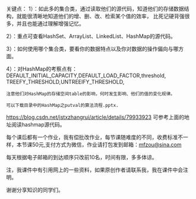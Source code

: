 关键点：
1）：如此多的集合类，通过读取他们的源代码，知道他们的存储数据结构，就能很清晰地知道他们的增、删、改、检索某个值的效率，
比死记硬背强很多，并且也能通过理解增强记忆。

2）：重点可查看HashSet、ArrayList、LinkedList、HashMap的源代码。

3）：如何使用哪个集合类，要看你的数据特点以及你对数据的操作偏向与哪方面。

4）：对HashMap的考察点有：DEFAULT_INITIAL_CAPACITY,DEFAULT_LOAD_FACTOR,threshold,
TREEFY_THRESHOLD,UNTREEIFY_THRESHOLD,
    
    注意他们对HashMap的存储空间table的影响，何时发生影响、他们的值的变化规律。
    
    可以下载目录中的HashMap之putval的算法流程.pptx.
    
https://blog.csdn.net/jstxzhangrui/article/details/79933923
可参考上面的地址阅读hashmap源代码。

每个课后都有一个作业，我有偿批改作业，每节课随难度的不同，收费标准不一样，本节课50元,支付方式为微信，作业请打包发到邮箱：mfzou@sina.com

每天根据电子邮箱的到达顺序只改前10名，时间有限，多多体谅。

注，我课件中有引用网上的一些资料，如果原创作者请联系我，我在课件中会注明。

谢谢分享知识的同学们。
